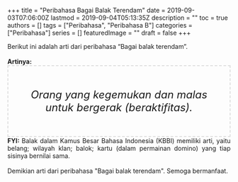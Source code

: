 +++
title = "Peribahasa Bagai Balak Terendam"
date = 2019-09-03T07:06:00Z
lastmod = 2019-09-04T05:13:35Z
description = ""
toc = true
authors = []
tags = ["Peribahasa", "Peribahasa B"]
categories = ["Peribahasa"]
series = []
featuredImage = ""
draft = false
+++

<div dir="ltr" style="text-align: left;" trbidi="on"><div style="text-align: justify;">Berikut ini adalah arti dari peribahasa “Bagai balak terendam”.</div><br /><div style="text-align: justify;"><b>Artinya:</b></div><div style="border: 2px dashed #ddd; font-size: 24px; height: auto; margin: 0 auto; padding: 50px; text-align: center; width: auto;"><i>Orang yang kegemukan dan malas untuk bergerak (beraktifitas).</i></div><div style="text-align: justify;"><b>FYI:</b> Balak dalam Kamus Besar Bahasa Indonesia (KBBI) memiliki arti, yaitu belang; wilayah klan; balok; kartu (dalam permainan domino) yang tiap sisinya bernilai sama.<br /><br /></div><div style="text-align: justify;">Demikian arti dari peribahasa "Bagai balak terendam". Semoga bermanfaat.</div></div>
